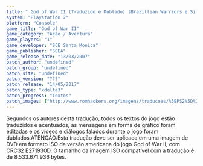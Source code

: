 ```yaml
---
title: " God of War II (Traduzido e Dublado) (Brazillian Warriors e Silent Fandub)"
system: "Playstation 2"
platform: "Console"
game_title: "God of War II"
game_category: "Ação / Aventura"
game_players: "1"
game_developer: "SCE Santa Monica"
game_publisher: "SCEA"
game_release_date: "13/03/2007"
patch_author: "undefined"
patch_group: "undefined"
patch_site: "undefined"
patch_version: "???"
patch_release: "14/05/2017"
patch_type: "xdelta3"
patch_progress: "Textos"
patch_images: ["http://www.romhackers.org/imagens/traducoes/%5BPS2%5D%20God%20of%20War%20II%20-%20Brazilian%20Warriors%20e%20Silent%20Fandub%20-%201.jpg","http://www.romhackers.org/imagens/traducoes/%5BPS2%5D%20God%20of%20War%20II%20-%20Brazilian%20Warriors%20e%20Silent%20Fandub%20-%202.jpg","http://www.romhackers.org/imagens/traducoes/%5BPS2%5D%20God%20of%20War%20II%20-%20Brazilian%20Warriors%20e%20Silent%20Fandub%20-%203.jpg"]
---
```

Segundos os autores desta tradução, todos os textos do jogo estão traduzidos e acentuados, as mensagens em forma de gráfico foram editadas e os vídeos e diálogos falados durante o jogo foram dublados.ATENÇÃO:Esta tradução deve ser aplicada em uma imagem de DVD em formato ISO da versão americana do jogo God of War II, com CRC32 E271930D. O tamanho da imagem ISO compatível com a tradução é de 8.533.671.936 bytes.